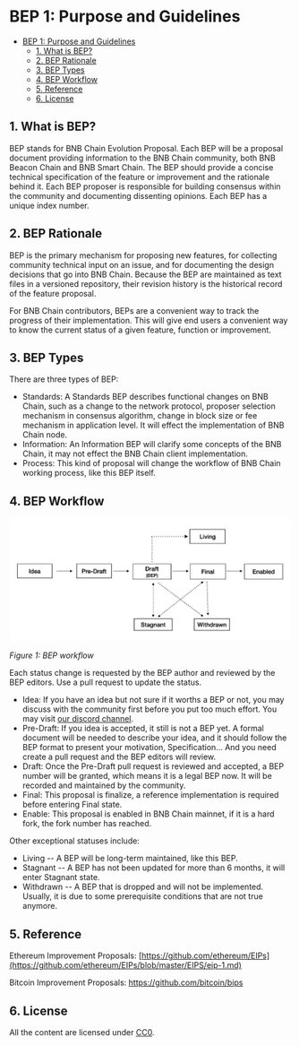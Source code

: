 # BEP 1: Purpose and Guidelines


- [BEP 1: Purpose and Guidelines](#bep-1-purpose-and-guidelines)
  - [1.  What is BEP?](#1--what-is-bep)
  - [2.  BEP Rationale](#2--bep-rationale)
  - [3.  BEP Types](#3--bep-types)
  - [4.  BEP Workflow](#4--bep-workflow)
  - [5.  Reference](#5--reference)
  - [6.  License](#6--license)


## 1.  What is BEP?

BEP stands for BNB Chain Evolution Proposal. Each BEP will be a proposal document providing information to the BNB Chain community, both BNB Beacon Chain and BNB Smart Chain. The BEP should provide a concise technical specification of the feature or improvement and the rationale behind it. Each BEP proposer is responsible for building consensus within the community and documenting dissenting opinions. Each BEP has a unique index number.

## 2.  BEP Rationale

BEP is the primary mechanism for proposing new features, for collecting community technical input on an issue, and for documenting the design decisions that go into BNB Chain. Because the BEP are maintained as text files in a versioned repository, their revision history is the historical record of the feature proposal.

For BNB Chain contributors, BEPs are a convenient way to track the progress of their implementation. This will give end users a convenient way to know the current status of a given feature, function or improvement.

##  3.  BEP Types

There are three types of BEP:

- Standards: A Standards BEP describes functional changes on BNB Chain, such as a change to the network protocol, proposer selection mechanism in consensus algorithm, change in block size or fee mechanism in application level. It will effect the implementation of BNB Chain node.
- Information: An Information BEP will clarify some concepts of the BNB Chain, it may not effect the BNB Chain client implementation.
- Process: This kind of proposal will change the workflow of BNB Chain working process, like this BEP itself.

## 4.  BEP Workflow
![overall workflow](./assets/bep-1/workflow.png)

*Figure 1: BEP workflow*

Each status change is requested by the BEP author and reviewed by the BEP editors. Use a pull request to update the status.

- Idea: If you have an idea but not sure if it worths a BEP or not, you may discuss with the community first before you put too much effort. You may visit [our discord channel](https://discord.gg/bnbchain).
- Pre-Draft: If you idea is accepted, it still is not a BEP yet. A formal document will be needed to describe your idea, and it should follow the BEP format to present your motivation, Specification... And you need create a pull request and the BEP editors will review.
- Draft: Once the Pre-Draft pull request is reviewed and accepted, a BEP number will be granted, which means it is a legal BEP now. It will be recorded and maintained by the community.
- Final: This proposal is finalize, a reference implementation is required before entering Final state.
- Enable: This proposal is enabled in BNB Chain mainnet, if it is a hard fork, the fork number has reached.

Other exceptional statuses include:

- Living -- A BEP will be long-term maintained, like this BEP.
- Stagnant -- A BEP has not been updated for more than 6 months, it will enter Stagnant state.
- Withdrawn -- A BEP that is dropped and will not be implemented. Usually, it is due to some prerequisite conditions that are not true anymore.

## 5.  Reference

Ethereum Improvement Proposals:  [https://github.com/ethereum/EIPs](https://github.com/ethereum/EIPs/blob/master/EIPS/eip-1.md)

Bitcoin Improvement Proposals:  <https://github.com/bitcoin/bips>

##  6.  License

All the content are licensed under [CC0](https://creativecommons.org/publicdomain/zero/1.0/).
